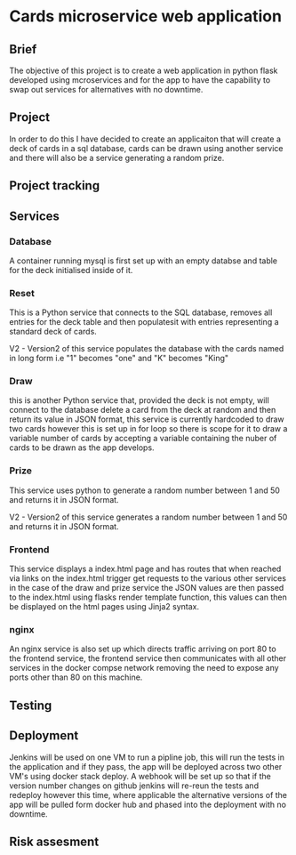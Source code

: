 # Cards microservice web application

## Brief
The objective of this project is to create a web application in python flask developed using mcroservices and for the app to have the capability to swap out services for alternatives with no downtime.

## Project
In order to do this I have decided to create an applicaiton that will create a deck of cards in a sql database, cards can be drawn using another service and  there will also be a service generating a random prize.

## Project tracking 


## Services

### Database 
 A container running mysql is first set up with an empty databse and table for the deck initialised inside of it.
 
### Reset
This is a Python service that connects to the SQL database, removes all entries for the deck table and then populatesit  with entries representing a standard deck of cards.

V2 - Version2 of this service populates the database with the cards named in long form i.e "1" becomes "one" and "K" becomes "King"

### Draw 
this is another Python service that, provided the deck is not empty, will connect to the database delete a card from the deck at random and then return its value in JSON format, this service is currently hardcoded to draw two cards however this is set up in for loop so there is scope for it to draw a variable number of cards by accepting a variable containing the nuber of cards to be drawn as the app develops.

### Prize
This service uses python to generate a random number between 1 and 50 and returns it in JSON format.

V2 - Version2 of this service generates a random number between 1 and 50 and returns it in JSON format.

### Frontend 

This service displays a index.html page and has routes that when reached via links on the index.html trigger get requests to the various other services in the case of the draw and prize service the JSON values are then passed to the index.html using flasks render template function, this values can then be displayed on the html pages using Jinja2 syntax.

### nginx

An nginx service is also set up which directs traffic arriving on port 80 to the frontend service, the frontend service then communicates with all other services in the docker compse network removing the need to expose any ports other than 80 on this machine.


## Testing


## Deployment

Jenkins will be used on one VM to run a pipline job, this will run the tests in the application and if they pass, the app will be deployed across two other VM's using docker stack deploy. A webhook will be set up so that if the version number changes on github jenkins will re-reun the tests and redeploy however this time, where applicable the alternative versions of the app will be pulled form docker hub and phased into the deployment with no downtime.

## Risk assesment
